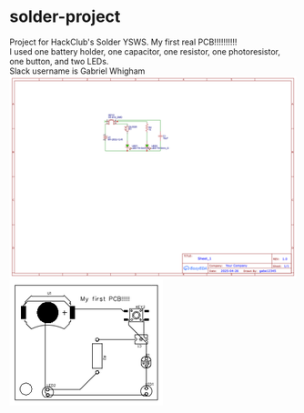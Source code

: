 # solder-project
Project for HackClub's Solder YSWS. My first real PCB!!!!!!!!!!<br>
I used one battery holder, one capacitor, one resistor, one photoresistor, one button, and two LEDs. <br>
Slack username is Gabriel Whigham
![](Schematic_solder_2025-04-27.png)
![](PCB_PCB_solder_2-2_2025-04-26.png)
